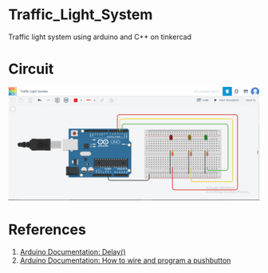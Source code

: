 # Traffic_Light_System
Traffic light system using arduino and C++ on tinkercad

# Circuit
![circuit](https://raw.githubusercontent.com/SamRB-dev/Traffic_Light_System/refs/heads/main/TLS.PNG)

# References
1. [Arduino Documentation: Delay()](https://docs.arduino.cc/language-reference/en/functions/time/delay/)
2. [Arduino Documentation: How to wire and program a pushbutton](https://docs.arduino.cc/built-in-examples/digital/Button/)
